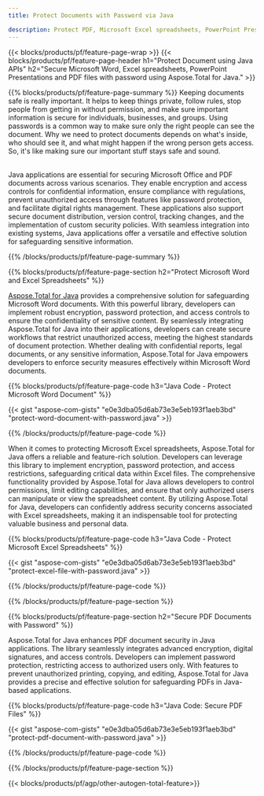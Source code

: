 ```yaml
---
title: Protect Documents with Password via Java 

description: Protect PDF, Microsoft Excel spreadsheets, PowerPoint Presentations and Word documents via your Java application. Apply password with ease.
---
```


{{< blocks/products/pf/feature-page-wrap >}}
{{< blocks/products/pf/feature-page-header h1="Protect Document using Java APIs" h2="Secure Microsoft Word, Excel spreadsheets, PowerPoint Presentations and PDF files with password using Aspose.Total for Java." >}}

{{% blocks/products/pf/feature-page-summary %}}
Keeping documents safe is really important. It helps to keep things private, follow rules, stop people from getting in without permission, and make sure important information is secure for individuals, businesses, and groups. Using passwords is a common way to make sure only the right people can see the document. Why we need to protect documents depends on what's inside, who should see it, and what might happen if the wrong person gets access. So, it's like making sure our important stuff stays safe and sound. <br /><br />

Java applications are essential for securing Microsoft Office and PDF documents across various scenarios. They enable encryption and access controls for confidential information, ensure compliance with regulations, prevent unauthorized access through features like password protection, and facilitate digital rights management. These applications also support secure document distribution, version control, tracking changes, and the implementation of custom security policies. With seamless integration into existing systems, Java applications offer a versatile and effective solution for safeguarding sensitive information.

{{% /blocks/products/pf/feature-page-summary  %}}


{{% blocks/products/pf/feature-page-section  h2="Protect Microsoft Word and Excel Spreadsheets" %}}

[Aspose.Total for Java](https://products.aspose.com/total/java/) provides a comprehensive solution for safeguarding Microsoft Word documents. With this powerful library, developers can implement robust encryption, password protection, and access controls to ensure the confidentiality of sensitive content. By seamlessly integrating Aspose.Total for Java into their applications, developers can create secure workflows that restrict unauthorized access, meeting the highest standards of document protection. Whether dealing with confidential reports, legal documents, or any sensitive information, Aspose.Total for Java empowers developers to enforce security measures effectively within Microsoft Word documents. <br />

{{% blocks/products/pf/feature-page-code h3="Java Code - Protect Microsoft Word Document" %}}

{{< gist "aspose-com-gists" "e0e3dba05d6ab73e3e5eb193f1aeb3bd" "protect-word-document-with-password.java" >}}

{{% /blocks/products/pf/feature-page-code  %}}

When it comes to protecting Microsoft Excel spreadsheets, Aspose.Total for Java offers a reliable and feature-rich solution. Developers can leverage this library to implement encryption, password protection, and access restrictions, safeguarding critical data within Excel files. The comprehensive functionality provided by Aspose.Total for Java allows developers to control permissions, limit editing capabilities, and ensure that only authorized users can manipulate or view the spreadsheet content. By utilizing Aspose.Total for Java, developers can confidently address security concerns associated with Excel spreadsheets, making it an indispensable tool for protecting valuable business and personal data.

{{% blocks/products/pf/feature-page-code h3="Java Code - Protect Microsoft Excel Spreadsheets" %}}

{{< gist "aspose-com-gists" "e0e3dba05d6ab73e3e5eb193f1aeb3bd" "protect-excel-file-with-password.java" >}}

{{% /blocks/products/pf/feature-page-code  %}}

{{% /blocks/products/pf/feature-page-section %}}

{{% blocks/products/pf/feature-page-section  h2="Secure PDF Documents with Password" %}}

Aspose.Total for Java enhances PDF document security in Java applications. The library seamlessly integrates advanced encryption, digital signatures, and access controls. Developers can implement password protection, restricting access to authorized users only. With features to prevent unauthorized printing, copying, and editing, Aspose.Total for Java provides a precise and effective solution for safeguarding PDFs in Java-based applications. <br />

{{% blocks/products/pf/feature-page-code h3="Java Code: Secure PDF Files" %}}

{{< gist "aspose-com-gists" "e0e3dba05d6ab73e3e5eb193f1aeb3bd" "protect-pdf-document-with-password.java" >}}

{{% /blocks/products/pf/feature-page-code  %}}

{{% /blocks/products/pf/feature-page-section %}}

{{< blocks/products/pf/agp/other-autogen-total-feature>}}